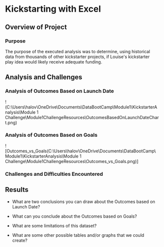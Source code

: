 # Kickstarting with Excel

## Overview of Project

### Purpose
The purpose of the executed analysis was to determine, using historical data from thousands of other kickstarter projects, if Louise's kickstarter play idea would likely receive adequate funding.
## Analysis and Challenges

### Analysis of Outcomes Based on Launch Date
!(C:\Users\halov\OneDrive\Documents\DataBootCamp\Module1\KickstarterAnalysis\Module 1 Challenge\Module1ChallengeResources\OutcomesBasedOnLaunchDateChart.png)
### Analysis of Outcomes Based on Goals
![Outcomes_vs_Goals(C:\Users\halov\OneDrive\Documents\DataBootCamp\Module1\KickstarterAnalysis\Module 1 Challenge\Module1ChallengeResources\Outcomes_vs_Goals.png)]
### Challenges and Difficulties Encountered

## Results

- What are two conclusions you can draw about the Outcomes based on Launch Date?

- What can you conclude about the Outcomes based on Goals?

- What are some limitations of this dataset?

- What are some other possible tables and/or graphs that we could create?
